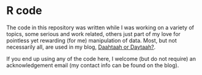 # R code
The code in this repository was written while I was working on a variety of topics, some serious and work related, others just part of my love for pointless yet rewarding (for me) manipulation of data. Most, but not necessarily all, are used in my blog, [Daahtaah or Daytaah?](https://julien-arino.github.io/).

If you end up using any of the code here, I welcome (but do not require) an acknowledgement email (my contact info can be found on the blog).

